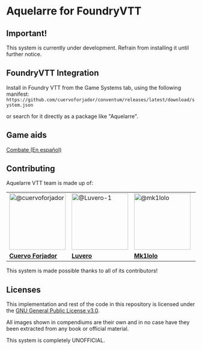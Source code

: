 <h1>Aquelarre for FoundryVTT</h1>

## Important!
This system is currently under development. Refrain from installing it until further notice.

## FoundryVTT Integration

Install in Foundry VTT from the Game Systems tab, using the following manifest:
`https://github.com/cuervoforjador/conventum/releases/latest/download/system.json`

or search for it directly as a package like "Aquelarre".

## Game aids
<a href="https://github.com/cuervoforjador/conventum/wiki/Gu%C3%ADa-r%C3%A1pida-de-Combate">Combate (En español)</a>

## Contributing

Aquelarre VTT team is made up of: 

<table>
<tr>
  <td>
  <a href="https://github.com//cuervoforjador">
      <img class="avatar avatar-user" data-hovercard-type="user" data-hovercard-url="/users/cuervoforjador/hovercard" data-octo-click="hovercard-link-click" data-octo-dimensions="link_type:self" src="https://avatars.githubusercontent.com/u/77968758?v=4" width="150" alt="@cuervoforjador">
  </a>
  </td>
  <td>
  <a href="https://github.com//Luvero-1">
      <img class="avatar avatar-user" data-hovercard-type="user" data-hovercard-url="/users/Luvero-1/hovercard" data-octo-click="hovercard-link-click" data-octo-dimensions="link_type:self" src="https://avatars.githubusercontent.com/u/77019799?v=4" width="150" alt="@Luvero-1">
  </a>
  </td>
  <td>
  <a href="https://github.com/mk1lolo">
      <img class="avatar avatar-user" data-hovercard-type="user" data-hovercard-url="/users/mk1lolo/hovercard" data-octo-click="hovercard-link-click" data-octo-dimensions="link_type:self" src="https://avatars.githubusercontent.com/u/44495368?v=4" width="150" alt="@mk1lolo">
  </a>
  </td>  
  <td>
  <a href="https://github.com/mk1lolo">
      <img class="avatar avatar-user" data-hovercard-type="user" data-hovercard-url="/users/mk1lolo/hovercard" data-octo-click="hovercard-link-click" data-octo-dimensions="link_type:self" src="https://cdn.discordapp.com/avatars/1114214929453559839/d774a9dba14f3ccca925f28b86a0e4f1.webp" width="150" alt="@LingInSpain3919">
  </a>
  </td>  
</tr>
<tr>
  <td>
   <a href="https://github.com/cuervoforjador"><strong>Cuervo Forjador</strong></a>
  </td>
  <td>
   <a href="https://github.com//Luvero-1"><strong>Luvero</strong></a>
  </td>
  <td>
   <a href="https://github.com//mk1lolo"><strong>Mk1lolo</strong></a>  
  </td> 
  <td>
   <a href=""><strong>LingInSpain</strong></a>  
  </td>   
</tr>
</table>

This system is made possible thanks to all of its contributors!

## Licenses

This implementation and rest of the code in this repository is licensed under the [GNU General Public License v3.0](https://github.com/cuervoforjador/conventum/blob/main/LICENSE.txt).

All images shown in compendiums are their own and in no case have they been extracted from any book or official material.

This system is completely UNOFFICIAL.
